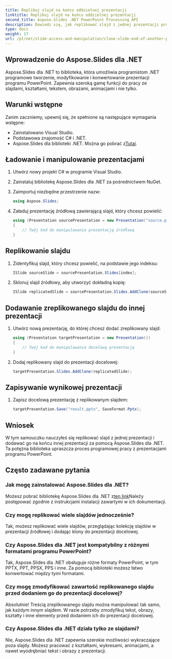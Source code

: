 ```yaml
---
title: Replikuj slajd na końcu oddzielnej prezentacji
linktitle: Replikuj slajd na końcu oddzielnej prezentacji
second_title: Aspose.Slides .NET PowerPoint Processing API
description: Dowiedz się, jak replikować slajd z jednej prezentacji programu PowerPoint i dodawać go do innej za pomocą Aspose.Slides dla .NET. Ten przewodnik krok po kroku zawiera kod źródłowy i jasne instrukcje dotyczące płynnej manipulacji slajdami.
type: docs
weight: 17
url: /pl/net/slide-access-and-manipulation/clone-slide-end-of-another-presentation/
---
```


## Wprowadzenie do Aspose.Slides dla .NET

Aspose.Slides dla .NET to biblioteka, która umożliwia programistom .NET programowe tworzenie, modyfikowanie i konwertowanie prezentacji programu PowerPoint. Zapewnia szeroką gamę funkcji do pracy ze slajdami, kształtami, tekstem, obrazami, animacjami i nie tylko.

## Warunki wstępne

Zanim zaczniemy, upewnij się, że spełnione są następujące wymagania wstępne:

- Zainstalowano Visual Studio.
- Podstawowa znajomość C# i .NET.
-  Aspose.Slides dla biblioteki .NET. Można go pobrać z[Tutaj](https://releases.aspose.com/slides/net/).

## Ładowanie i manipulowanie prezentacjami

1. Utwórz nowy projekt C# w programie Visual Studio.
2. Zainstaluj bibliotekę Aspose.Slides dla .NET za pośrednictwem NuGet.
3. Zaimportuj niezbędne przestrzenie nazw:
   
   ```csharp
   using Aspose.Slides;
   ```

4. Załaduj prezentację źródłową zawierającą slajd, który chcesz powielić:

   ```csharp
   using (Presentation sourcePresentation = new Presentation("source.pptx"))
   {
       // Twój kod do manipulowania prezentacją źródłową
   }
   ```

## Replikowanie slajdu

1. Zidentyfikuj slajd, który chcesz powielić, na podstawie jego indeksu:

   ```csharp
   ISlide sourceSlide = sourcePresentation.Slides[index];
   ```

2. Sklonuj slajd źródłowy, aby utworzyć dokładną kopię:

   ```csharp
   ISlide replicatedSlide = sourcePresentation.Slides.AddClone(sourceSlide);
   ```

## Dodawanie zreplikowanego slajdu do innej prezentacji

1. Utwórz nową prezentację, do której chcesz dodać zreplikowany slajd:

   ```csharp
   using (Presentation targetPresentation = new Presentation())
   {
       // Twój kod do manipulowania docelową prezentacją
   }
   ```

2. Dodaj replikowany slajd do prezentacji docelowej:

   ```csharp
   targetPresentation.Slides.AddClone(replicatedSlide);
   ```

## Zapisywanie wynikowej prezentacji

1. Zapisz docelową prezentację z replikowanym slajdem:

   ```csharp
   targetPresentation.Save("result.pptx", SaveFormat.Pptx);
   ```

## Wniosek

W tym samouczku nauczyłeś się replikować slajd z jednej prezentacji i dodawać go na końcu innej prezentacji za pomocą Aspose.Slides dla .NET. Ta potężna biblioteka upraszcza proces programowej pracy z prezentacjami programu PowerPoint.

## Często zadawane pytania

### Jak mogę zainstalować Aspose.Slides dla .NET?

 Możesz pobrać bibliotekę Aspose.Slides dla .NET z[ten link](https://releases.aspose.com/slides/net/)Należy postępować zgodnie z instrukcjami instalacji zawartymi w ich dokumentacji.

### Czy mogę replikować wiele slajdów jednocześnie?

Tak, możesz replikować wiele slajdów, przeglądając kolekcję slajdów w prezentacji źródłowej i dodając klony do prezentacji docelowej.

### Czy Aspose.Slides dla .NET jest kompatybilny z różnymi formatami programu PowerPoint?

Tak, Aspose.Slides dla .NET obsługuje różne formaty PowerPoint, w tym PPTX, PPT, PPSX, PPS i inne. Za pomocą biblioteki możesz łatwo konwertować między tymi formatami.

### Czy mogę zmodyfikować zawartość replikowanego slajdu przed dodaniem go do prezentacji docelowej?

Absolutnie! Treścią zreplikowanego slajdu można manipulować tak samo, jak każdym innym slajdem. W razie potrzeby zmodyfikuj tekst, obrazy, kształty i inne elementy przed dodaniem ich do prezentacji docelowej.

### Czy Aspose.Slides dla .NET działa tylko ze slajdami?

Nie, Aspose.Slides dla .NET zapewnia szerokie możliwości wykraczające poza slajdy. Możesz pracować z kształtami, wykresami, animacjami, a nawet wyodrębniać tekst i obrazy z prezentacji.